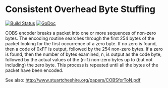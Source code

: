 # Consistent Overhead Byte Stuffing

[![Build Status](https://travis-ci.org/dim13/cobs.svg?branch=master)](https://travis-ci.org/dim13/cobs)
[![GoDoc](https://godoc.org/github.com/dim13/cobs?status.svg)](https://godoc.org/github.com/dim13/cobs)

COBS encoder breaks a packet into one or more sequences of non-zero
bytes.  The encoding routine searches through the first 254 bytes of
the packet looking for the first occurrence of a zero byte.  If no
zero is found, then a code of 0xFF is output, followed by the 254
non-zero bytes. If a zero is found, then the number of bytes
examined, n, is output as the code byte, followed by the actual
values of the (n-1) non-zero bytes up to (but not including) the zero
byte. This process is repeated until all the bytes of the packet have
been encoded.

See also: http://www.stuartcheshire.org/papers/COBSforToN.pdf
